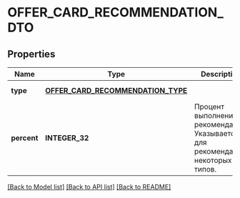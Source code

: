 # OFFER_CARD_RECOMMENDATION_DTO

## Properties
Name | Type | Description | Notes
------------ | ------------- | ------------- | -------------
**type** | [**OFFER_CARD_RECOMMENDATION_TYPE**](OfferCardRecommendationType.md) |  | [default to null]
**percent** | **INTEGER_32** | Процент выполнения рекомендации. Указывается для рекомендаций некоторых типов. | [optional] [default to null]

[[Back to Model list]](../README.md#documentation-for-models) [[Back to API list]](../README.md#documentation-for-api-endpoints) [[Back to README]](../README.md)


